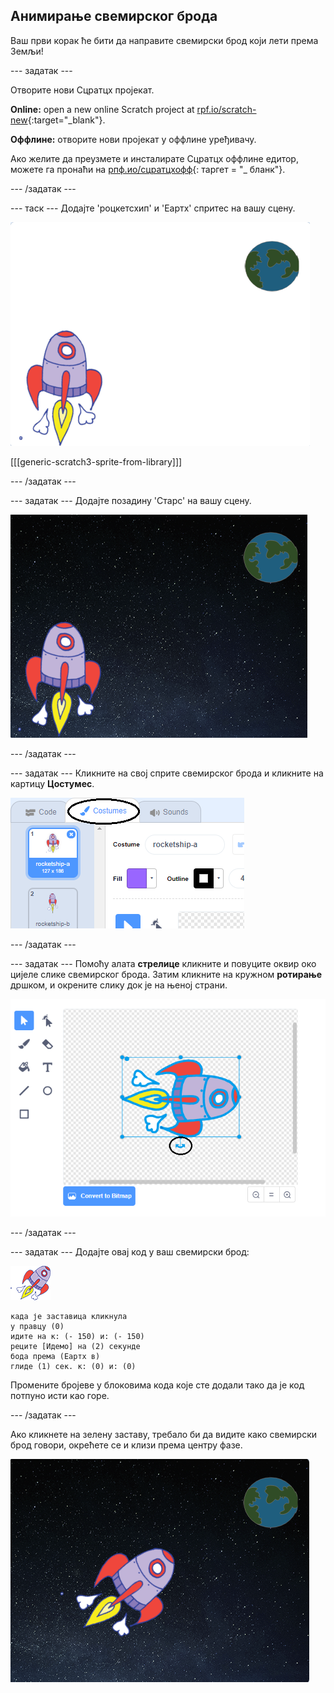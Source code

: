 ## Анимирање свемирског брода

Ваш први корак ће бити да направите свемирски брод који лети према Земљи!

\--- задатак \---

Отворите нови Сцратцх пројекат.

**Online:** open a new online Scratch project at [rpf.io/scratch-new](http://rpf.io/scratchon){:target="_blank"}.

**Оффлине:** отворите нови пројекат у оффлине уређивачу.

Ако желите да преузмете и инсталирате Сцратцх оффлине едитор, можете га пронаћи на [рпф.ио/сцратцхофф](http://rpf.io/scratchoff){: таргет = "_ бланк"}.

\--- /задатак \---

\--- таск \--- Додајте 'роцкетсхип' и 'Еартх' спритес на вашу сцену.

![Свемирски брод и земаљски духови](images/space-sprites.png)

[[[generic-scratch3-sprite-from-library]]]

\--- /задатак \---

\--- задатак \--- Додајте позадину 'Старс' на вашу сцену.

![Просторна позадина](images/space-backdrop.png)

\--- /задатак \---

\--- задатак \--- Кликните на свој сприте свемирског брода и кликните на картицу **Цостумес**.

![Сприте цостуме](images/space-costume.png)

\--- /задатак \---

\--- задатак \--- Помоћу алата **стрелице** кликните и повуците оквир око цијеле слике свемирског брода. Затим кликните на кружном **ротирање** дршком, и окрените слику док је на њеној страни.

![Ротирајући костим](images/space-rotate.png)

\--- /задатак \---

\--- задатак \--- Додајте овај код у ваш свемирски брод:

![Спацесхип сприте](images/sprite-spaceship.png)

```blocks3
када је заставица кликнула
у правцу (0)
идите на к: (- 150) и: (- 150)
реците [Идемо] на (2) секунде
бода према (Еартх в)
глиде (1) сек. к: (0) и: (0)
```

Промените бројеве у блоковима кода које сте додали тако да је код потпуно исти као горе.

\--- /задатак \---

Ако кликнете на зелену заставу, требало би да видите како свемирски брод говори, окрећете се и клизи према центру фазе.

![Тестирање анимације свемирског брода](images/space-animate-stage.png)
